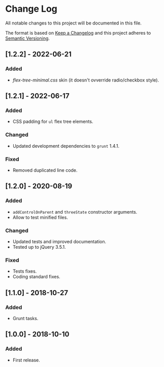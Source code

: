 # Change Log
All notable changes to this project will be documented in this file.

The format is based on [Keep a Changelog](http://keepachangelog.com/)
and this project adheres to [Semantic Versioning](http://semver.org/).

## [1.2.2] - 2022-06-21
### Added
 - _flex-tree-minimal.css_ skin (it doesn't ovverride radio/checkbox style).

## [1.2.1] - 2022-06-17
### Added
 - CSS padding for `ul` flex tree elements. 

### Changed
 - Updated development dependencies to `grunt` 1.4.1.

### Fixed
 - Removed duplicated line code.

## [1.2.0] - 2020-08-19
### Added
 - `addControlOnParent` and `threeState` constructor arguments.
 - Allow to test minified files.

### Changed
 - Updated tests and improved documentation.
 - Tested up to jQuery 3.5.1.

### Fixed
 - Tests fixes.
 - Coding standard fixes.

## [1.1.0] - 2018-10-27
### Added
 - Grunt tasks.
 
## [1.0.0] - 2018-10-10
### Added
 - First release.
